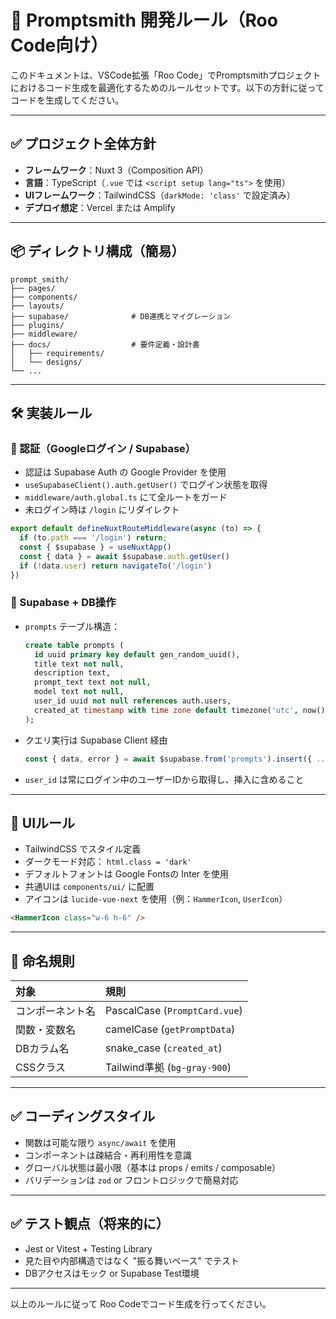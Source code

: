 # 🧠 Promptsmith 開発ルール（Roo Code向け）

このドキュメントは、VSCode拡張「Roo Code」でPromptsmithプロジェクトにおけるコード生成を最適化するためのルールセットです。以下の方針に従ってコードを生成してください。

---

## ✅ プロジェクト全体方針

* **フレームワーク**：Nuxt 3（Composition API）
* **言語**：TypeScript（`.vue` では `<script setup lang="ts">` を使用）
* **UIフレームワーク**：TailwindCSS（`darkMode: 'class'` で設定済み）
* **デプロイ想定**：Vercel または Amplify

---

## 📦 ディレクトリ構成（簡易）

```
prompt_smith/
├── pages/
├── components/
├── layouts/
├── supabase/              # DB連携とマイグレーション
├── plugins/
├── middleware/
├── docs/                  # 要件定義・設計書
│   ├── requirements/
│   └── designs/
└── ...
```

---

## 🛠️ 実装ルール

### 🔐 認証（Googleログイン / Supabase）

* 認証は Supabase Auth の Google Provider を使用
* `useSupabaseClient().auth.getUser()` でログイン状態を取得
* `middleware/auth.global.ts` にて全ルートをガード
* 未ログイン時は `/login` にリダイレクト

```ts
export default defineNuxtRouteMiddleware(async (to) => {
  if (to.path === '/login') return;
  const { $supabase } = useNuxtApp()
  const { data } = await $supabase.auth.getUser()
  if (!data.user) return navigateTo('/login')
})
```

### 🧾 Supabase + DB操作

* `prompts` テーブル構造：

  ```sql
  create table prompts (
    id uuid primary key default gen_random_uuid(),
    title text not null,
    description text,
    prompt_text text not null,
    model text not null,
    user_id uuid not null references auth.users,
    created_at timestamp with time zone default timezone('utc', now())
  );
  ```
* クエリ実行は Supabase Client 経由

  ```ts
  const { data, error } = await $supabase.from('prompts').insert({ ... })
  ```
* `user_id` は常にログイン中のユーザーIDから取得し、挿入に含めること

---

## 🎨 UIルール

* TailwindCSS でスタイル定義
* ダークモード対応： `html.class = 'dark'`
* デフォルトフォントは Google Fontsの Inter を使用
* 共通UIは `components/ui/` に配置
* アイコンは `lucide-vue-next` を使用（例：`HammerIcon`, `UserIcon`）

```html
<HammerIcon class="w-6 h-6" />
```

---

## 📐 命名規則

| 対象       | 規則                            |
| :------- | :---------------------------- |
| コンポーネント名 | PascalCase (`PromptCard.vue`) |
| 関数・変数名   | camelCase (`getPromptData`)   |
| DBカラム名   | snake\_case (`created_at`)    |
| CSSクラス   | Tailwind準拠 (`bg-gray-900`)    |

---

## ✅ コーディングスタイル

* 関数は可能な限り `async/await` を使用
* コンポーネントは疎結合・再利用性を意識
* グローバル状態は最小限（基本は props / emits / composable）
* バリデーションは `zod` or フロントロジックで簡易対応

---

## ✅ テスト観点（将来的に）

* Jest or Vitest + Testing Library
* 見た目や内部構造ではなく "振る舞いベース" でテスト
* DBアクセスはモック or Supabase Test環境

---

以上のルールに従って Roo Codeでコード生成を行ってください。
